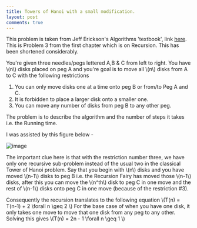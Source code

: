 ```yaml
---
title: Towers of Hanoi with a small modification.
layout: post
comments: true
---
```

This problem is taken from Jeff Erickson's Algorithms 'textbook', link [here](http://jeffe.cs.illinois.edu/teaching/algorithms).
This is Problem 3 from the first chapter which is on Recursion. This has been shortened considerably.

You're given three needles/pegs lettered A,B & C from left to right. You have \\(n\\) disks
placed on peg A and you're goal is to move all \\(n\\) disks from A to C with the
following restrictions

1. You can only move disks one at a time onto peg B or from/to Peg A and C.
2. It is forbidden to place a larger disk onto a smaller one.
3. You can move any number of disks from peg B to any other peg.

The problem is to describe the algorithm and the number of steps it takes i.e. the Running time.

I was assisted by this figure below - 

![image](https://sudk1896.github.io/images/Screenshot%20from%202019-01-06%2016-12-18.png)

The important clue here is that with the restriction number three, we have only one recursive
sub-problem instead of the usual two in the classical Tower of Hanoi problem. Say that you
begin with \\(n\\) disks and you have moved \\(n-1\\) disks to peg B i.e. the Recursion Fairy has 
moved those \\(n-1\\) disks, after this you can move the \\(n^th\\) disk to peg C in one move
and the rest of \\(n-1\\) disks onto peg C in one move (because of the restriction #3).

Consequently the recursion translates to the following equation
\\(T(n) = T(n-1) + 2  \forall  n \geq 2 \\)
For the base case of when you have one disk, it only takes one
move to move that one disk from any peg to any other. Solving this gives
\\(T(n) = 2n - 1  \forall  n \geq 1 \\)